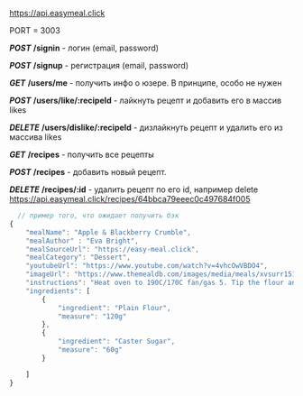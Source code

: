 https://api.easymeal.click

PORT = 3003

**_POST_** **/signin** - логин (email, password)

**_POST_** **/signup** - регистрация (email, password)

**_GET_** **/users/me** - получить инфо о юзере. В принципе, особо не нужен

**_POST_** **/users/like/:recipeId** - лайкнуть рецепт и добавить его в массив likes

**_DELETE_** **/users/dislike/:recipeId** - дизлайкнуть рецепт и удалить его из массива likes

**_GET_** **/recipes** - получить все рецепты

**_POST_** **/recipes** - добавить новый рецепт.

**_DELETE_** **/recipes/:id** - удалить рецепт по его id, например delete https://api.easymeal.click/recipes/64bbca79eeec0c497684f005

```js
  // пример того, что ожидает получить бэк
{
    "mealName": "Apple & Blackberry Crumble",
    "mealAuthor" : "Eva Bright",
    "mealSourceUrl": "https://easy-meal.click",
    "mealCategory": "Dessert",
    "youtubeUrl": "https://www.youtube.com/watch?v=4vhcOwVBDO4",
    "imageUrl": "https://www.themealdb.com/images/media/meals/xvsurr1511719182.jpg",
    "instructions": "Heat oven to 190C/170C fan/gas 5. Tip the flour and sugar into a large bowl. Add the butter, then rub into the flour using your fingertips to make a light breadcrumb texture. Do not overwork it or the crumble will become heavy. Sprinkle the mixture evenly over a baking sheet and bake for 15 mins or until lightly coloured.\r\nMeanwhile, for the compote, peel, core and cut the apples into 2cm dice. Put the butter and sugar in a medium saucepan and melt together over a medium heat. Cook for 3 mins until the mixture turns to a light caramel. Stir in the apples and cook for 3 mins. Add the blackberries and cinnamon, and cook for 3 mins more. Cover, remove from the heat, then leave for 2-3 mins to continue cooking in the warmth of the pan.\r\nTo serve, spoon the warm fruit into an ovenproof gratin dish, top with the crumble mix, then reheat in the oven for 5-10 mins. Serve with vanilla ice cream.",
    "ingredients": [
        {
            "ingredient": "Plain Flour",
            "measure": "120g"
        },
        {
            "ingredient": "Caster Sugar",
            "measure": "60g"
        }

    ]
}
```
